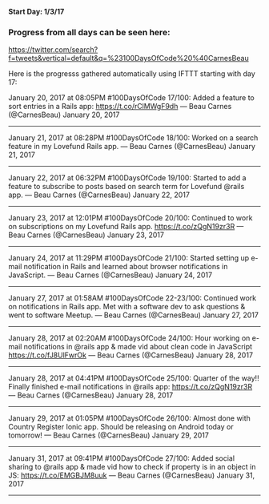 **Start Day: 1/3/17**

### Progress from all days can be seen here:
https://twitter.com/search?f=tweets&vertical=default&q=%23100DaysOfCode%20%40CarnesBeau

Here is the progresss gathered automatically using IFTTT starting with day 17:

January 20, 2017 at 08:05PM
#100DaysOfCode 17/100: Added a feature to sort entries in a Rails app:  https://t.co/rClMWgF9dh
— Beau Carnes (@CarnesBeau) January 20, 2017

- - - - -
January 21, 2017 at 08:28PM
#100DaysOfCode 18/100: Worked on a search feature in my Lovefund Rails app.
— Beau Carnes (@CarnesBeau) January 21, 2017

- - - - -
January 22, 2017 at 06:32PM
#100DaysOfCode 19/100: Started to add a feature to subscribe to posts based on search term for Lovefund @rails app.
— Beau Carnes (@CarnesBeau) January 22, 2017

- - - - -
January 23, 2017 at 12:01PM
#100DaysOfCode 20/100: Continued to work on subscriptions on my Lovefund Rails app.  https://t.co/zQgN19zr3R
— Beau Carnes (@CarnesBeau) January 23, 2017

- - - - -
January 24, 2017 at 11:29PM
#100DaysOfCode 21/100: Started setting up e-mail notification in Rails and learned about browser notifications in JavaScript.
— Beau Carnes (@CarnesBeau) January 24, 2017

- - - - -
January 27, 2017 at 01:58AM
#100DaysOfCode 22-23/100: Continued work on notifications in Rails app. Met with a software dev to ask questions & went to software Meetup.
— Beau Carnes (@CarnesBeau) January 27, 2017

- - - - -
January 28, 2017 at 02:20AM
#100DaysOfCode 24/100: Hour working on e-mail notifications in @rails app & made vid about clean code in JavaScript  https://t.co/fJ8UlFwrOk
— Beau Carnes (@CarnesBeau) January 28, 2017

- - - - -
January 28, 2017 at 04:41PM
#100DaysOfCode 25/100: Quarter of the way!! Finally finished e-mail notifications in @rails app:  https://t.co/zQgN19zr3R
— Beau Carnes (@CarnesBeau) January 28, 2017

- - - - -
January 29, 2017 at 01:05PM
#100DaysOfCode 26/100: Almost done with Country Register Ionic app. Should be releasing on Android today or tomorrow!
— Beau Carnes (@CarnesBeau) January 29, 2017

- - - - -
January 31, 2017 at 09:41PM
#100DaysOfCode 27/100: Added social sharing to @rails app & made vid how to check if property is in an object in JS:  https://t.co/EMGBJM8uuk
— Beau Carnes (@CarnesBeau) January 31, 2017

- - - - -

